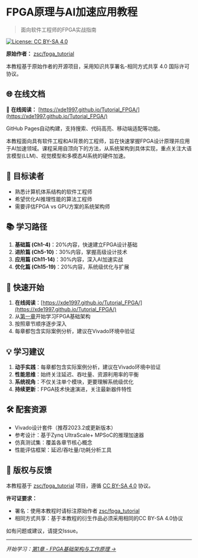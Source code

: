 # FPGA原理与AI加速应用教程

> 面向软件工程师的FPGA实战指南

[![License: CC BY-SA 4.0](https://img.shields.io/badge/License-CC%20BY--SA%204.0-lightgrey.svg)](https://creativecommons.org/licenses/by-sa/4.0/)

**原始作者：** [zsc/fpga_tutorial](https://github.com/zsc/fpga_tutorial/tree/main)

本教程基于原始作者的开源项目，采用知识共享署名-相同方式共享 4.0 国际许可协议。

## 🌐 在线文档

📖 **在线阅读：** [https://xde1997.github.io/Tutorial_FPGA/](https://xde1997.github.io/Tutorial_FPGA/)

GitHub Pages自动构建，支持搜索、代码高亮、移动端适配等功能。

本教程面向具有软件工程和AI背景的工程师，旨在快速掌握FPGA设计原理并应用于AI加速领域。课程采用自顶向下的方法，从系统架构到具体实现，重点关注大语言模型(LLM)、视觉模型和多模态AI系统的硬件加速。

## 🎯 目标读者

- 熟悉计算机体系结构的软件工程师
- 希望优化AI推理性能的算法工程师
- 需要评估FPGA vs GPU方案的系统架构师

## 📚 学习路径

1. **基础篇 (Ch1-4)**：20%内容，快速建立FPGA设计基础
2. **进阶篇 (Ch5-10)**：30%内容，掌握高级设计技术
3. **应用篇 (Ch11-14)**：30%内容，深入AI加速实战
4. **优化篇 (Ch15-19)**：20%内容，系统级优化与扩展

## 🚀 快速开始

1. **在线阅读**：[https://xde1997.github.io/Tutorial_FPGA/](https://xde1997.github.io/Tutorial_FPGA/)
2. 从[第一章](chapters/chapter1.md)开始学习FPGA基础架构
3. 按照章节顺序逐步深入
4. 每章都包含实际案例分析，建议在Vivado环境中验证

## 💡 学习建议

1. **动手实践**：每章都包含实际案例分析，建议在Vivado环境中验证
2. **性能思维**：始终关注延迟、吞吐量、资源利用率的平衡
3. **系统视角**：不仅关注单个模块，更要理解系统级优化
4. **持续更新**：FPGA技术快速演进，关注最新器件特性

## 🛠️ 配套资源

- Vivado设计套件（推荐2023.2或更新版本）
- 参考设计：基于Zynq UltraScale+ MPSoC的推理加速器
- 仿真测试集：覆盖各章节核心概念
- 性能评估框架：延迟/吞吐量/功耗分析工具

## 📄 版权与反馈

本教程基于 [zsc/fpga_tutorial](https://github.com/zsc/fpga_tutorial/tree/main) 项目，遵循 [CC BY-SA 4.0](https://creativecommons.org/licenses/by-sa/4.0/) 协议。

**许可证要求：**
- 署名：使用本教程时请标注原始作者 [zsc/fpga_tutorial](https://github.com/zsc/fpga_tutorial/tree/main)
- 相同方式共享：基于本教程的衍生作品必须采用相同的CC BY-SA 4.0协议

如有问题或建议，请提交Issue。

---

*开始学习：[第1章 - FPGA基础架构与工作原理 →](chapters/chapter1.md)* 